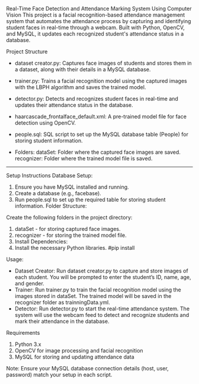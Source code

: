 Real-Time Face Detection and Attendance Marking System Using Computer Vision
This project is a facial recognition-based attendance management system that automates the attendance process by capturing and identifying student faces in real-time through a webcam. Built with Python, OpenCV, and MySQL, it updates each recognized student's attendance status in a database.

Project Structure
* dataset creator.py: Captures face images of students and stores them in a dataset, along with their details in a MySQL database.

* trainer.py: Trains a facial recognition model using the captured images with the LBPH algorithm and saves the trained model.

* detector.py: Detects and recognizes student faces in real-time and updates their attendance status in the database.

* haarcascade_frontalface_default.xml: A pre-trained model file for face detection using OpenCV.

* people.sql: SQL script to set up the MySQL database table (People) for storing student information.

* Folders:
  dataSet: Folder where the captured face images are saved.
  recognizer: Folder where the trained model file is saved.

---------------------------------------------------------------------------------------------------------------------------------------------------------------------------------------------------------------------------------------------------------------------------------------------------

Setup Instructions
Database Setup:

1. Ensure you have MySQL installed and running.
2. Create a database (e.g., facebase).
3. Run people.sql to set up the required table for storing student information.
Folder Structure:

Create the following folders in the project directory:

1. dataSet - for storing captured face images.
2. recognizer - for storing the trained model file.
3. Install Dependencies:
4. Install the necessary Python libraries. #pip install


Usage:

* Dataset Creator: Run dataset creator.py to capture and store images of each student. You will be prompted to enter the student’s ID, name, age, and gender.
* Trainer: Run trainer.py to train the facial recognition model using the images stored in dataSet. The trained model will be saved in the recognizer folder as trainningData.yml.
* Detector: Run detector.py to start the real-time attendance system. The system will use the webcam feed to detect and recognize students and mark their attendance in the database.


Requirements

1. Python 3.x
2. OpenCV for image processing and facial recognition
3. MySQL for storing and updating attendance data


Note:
Ensure your MySQL database connection details (host, user, password) match your setup in each script.
